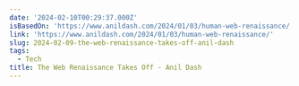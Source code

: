 ```yaml
---
date: '2024-02-10T00:29:37.000Z'
isBasedOn: 'https://www.anildash.com/2024/01/03/human-web-renaissance/'
link: 'https://www.anildash.com/2024/01/03/human-web-renaissance/'
slug: 2024-02-09-the-web-renaissance-takes-off-anil-dash
tags:
  - Tech
title: The Web Renaissance Takes Off - Anil Dash
---
```


